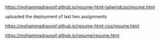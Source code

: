 https://mohammadravoof.github.io/resume-html-tailwindcss/resume.html

uploaded the deployment of last two assignments 

https://mohammadravoof.github.io/resume-html-css/resume.html

https://mohammadravoof.github.io/resume/resume.html
